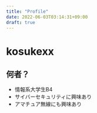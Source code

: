 ```yaml
---
title: "Profile"
date: 2022-06-03T03:14:31+09:00
draft: true
---
```


# kosukexx

## 何者？
- 情報系大学生B4
- サイバーセキュリティに興味あり
- アマチュア無線にも興味あり
